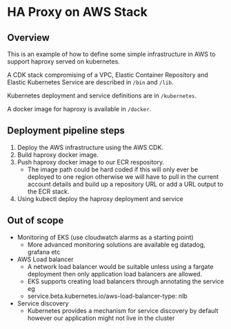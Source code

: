 # HA Proxy on AWS Stack

## Overview
This is an example of how to define some simple infrastructure in AWS to support
haproxy served on kubernetes.

A CDK stack compromising of a VPC, Elastic Container Repository and Elastic Kubernetes Service are
described in `/bin` and `/lib`.

Kubernetes deployment and service definitions are in `/kubernetes`.

A docker image for haproxy is available in `/docker`.

## Deployment pipeline steps

1) Deploy the AWS infrastructure using the AWS CDK.
1) Build haproxy docker image.
2) Push haproxy docker image to our ECR respository.
    * The image path could be hard coded if this will only ever be deployed to
    one region otherwise we will have to pull in the current account details and 
    build up a repository URL or add a URL output to the ECR stack.
4) Using kubectl deploy the haproxy deployment and service

## Out of scope
* Monitoring of EKS (use cloudwatch alarms as a starting point)
    * More advanced monitoring solutions are available eg datadog, grafana etc
* AWS Load balancer
    * A network load balancer would be suitable unless using a fargate deployment
    then only application load balancers are allowed.
    * EKS supports creating load balancers through annotating the service eg
    * service.beta.kubernetes.io/aws-load-balancer-type: nlb
* Service discovery
    * Kubernetes provides a mechanism for service discovery by default however
    our application might not live in the cluster
